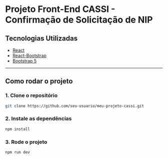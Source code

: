 # Projeto Front-End CASSI - Confirmação de Solicitação de NIP

## Tecnologias Utilizadas

- [React]()
- [React-Bootstrap]()
- [Bootstrap 5]()

---

## Como rodar o projeto

### 1. Clone o repositório

```bash
git clone https://github.com/seu-usuario/meu-projeto-cassi.git
```

### 2. Instale as dependências

```bash
npm install
```

### 3. Rode o projeto

```bash
npm run dev
```

